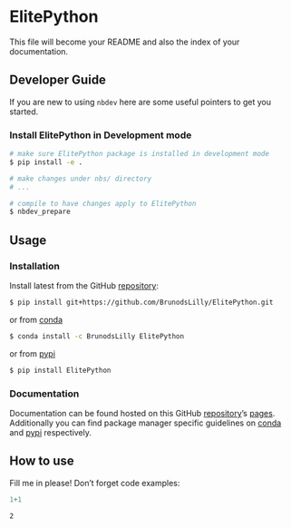 # ElitePython


<!-- WARNING: THIS FILE WAS AUTOGENERATED! DO NOT EDIT! -->

This file will become your README and also the index of your
documentation.

## Developer Guide

If you are new to using `nbdev` here are some useful pointers to get you
started.

### Install ElitePython in Development mode

``` sh
# make sure ElitePython package is installed in development mode
$ pip install -e .

# make changes under nbs/ directory
# ...

# compile to have changes apply to ElitePython
$ nbdev_prepare
```

## Usage

### Installation

Install latest from the GitHub
[repository](https://github.com/BrunodsLilly/ElitePython):

``` sh
$ pip install git+https://github.com/BrunodsLilly/ElitePython.git
```

or from [conda](https://anaconda.org/BrunodsLilly/ElitePython)

``` sh
$ conda install -c BrunodsLilly ElitePython
```

or from [pypi](https://pypi.org/project/ElitePython/)

``` sh
$ pip install ElitePython
```

### Documentation

Documentation can be found hosted on this GitHub
[repository](https://github.com/BrunodsLilly/ElitePython)’s
[pages](https://BrunodsLilly.github.io/ElitePython/). Additionally you
can find package manager specific guidelines on
[conda](https://anaconda.org/BrunodsLilly/ElitePython) and
[pypi](https://pypi.org/project/ElitePython/) respectively.

## How to use

Fill me in please! Don’t forget code examples:

``` python
1+1
```

    2
